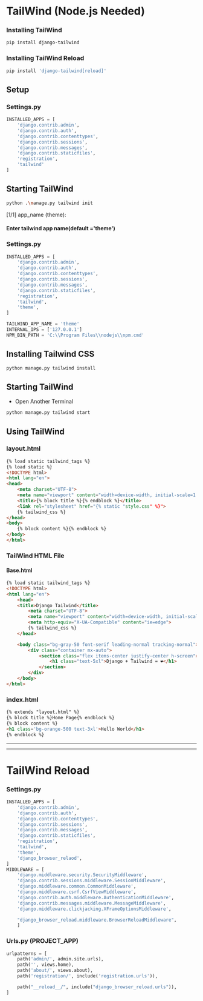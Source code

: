 
# TailWind (Node.js Needed)
### Installing TailWind
```bash
pip install django-tailwind
```
### Installing TailWind Reload
```bash
pip install 'django-tailwind[reload]'
```
## Setup
### Settings.py
```python
INSTALLED_APPS = [
    'django.contrib.admin',
    'django.contrib.auth',
    'django.contrib.contenttypes',
    'django.contrib.sessions',
    'django.contrib.messages',
    'django.contrib.staticfiles',
    'registration',
    'tailwind'
]
```
## Starting TailWind
```bash
python .\manage.py tailwind init
```
 [1/1] app_name (theme): 
#### Enter tailwind app name(default ='theme')
### Settings.py
```python
INSTALLED_APPS = [
    'django.contrib.admin',
    'django.contrib.auth',
    'django.contrib.contenttypes',
    'django.contrib.sessions',
    'django.contrib.messages',
    'django.contrib.staticfiles',
    'registration',
    'tailwind',
    'theme',
]

TAILWIND_APP_NAME = 'theme'
INTERNAL_IPS = ['127.0.0.1']
NPM_BIN_PATH = 'C:\\Program Files\\nodejs\\npm.cmd'
```
## Installing Tailwind CSS
```bash
python manage.py tailwind install
```
## Starting TailWind
* Open Another Terminal
```bash
python manage.py tailwind start
```
## Using TailWind
### layout.html
```html
{% load static tailwind_tags %}
{% load static %}
<!DOCTYPE html>
<html lang="en">
<head>
    <meta charset="UTF-8">
    <meta name="viewport" content="width=device-width, initial-scale=1.0">
    <title>{% block title %}{% endblock %}</title>
    <link rel="stylesheet" href="{% static "style.css" %}">
    {% tailwind_css %}
</head>
<body>
    {% block content %}{% endblock %}
</body>
</html>
```
### TailWind HTML File
#### Base.html
```html
{% load static tailwind_tags %}
<!DOCTYPE html>
<html lang="en">
	<head>
    <title>Django Tailwind</title>
		<meta charset="UTF-8">
		<meta name="viewport" content="width=device-width, initial-scale=1.0">
		<meta http-equiv="X-UA-Compatible" content="ie=edge">
		{% tailwind_css %}
	</head>

	<body class="bg-gray-50 font-serif leading-normal tracking-normal">
		<div class="container mx-auto">
			<section class="flex items-center justify-center h-screen">
				<h1 class="text-5xl">Django + Tailwind = ❤️</h1>
			</section>
		</div>
	</body>
</html>
```
### index.html
```html
{% extends "layout.html" %}
{% block title %}Home Page{% endblock %}
{% block content %}
<h1 class='bg-orange-500 text-3xl'>Hello World</h1>
{% endblock %}
```
----------------------------------------
----------------------------------------
# TailWind Reload
### Settings.py
```python
INSTALLED_APPS = [
    'django.contrib.admin',
    'django.contrib.auth',
    'django.contrib.contenttypes',
    'django.contrib.sessions',
    'django.contrib.messages',
    'django.contrib.staticfiles',
    'registration',
    'tailwind',
    'theme',
    'django_browser_relaod',
]
MIDDLEWARE = [
    'django.middleware.security.SecurityMiddleware',
    'django.contrib.sessions.middleware.SessionMiddleware',
    'django.middleware.common.CommonMiddleware',
    'django.middleware.csrf.CsrfViewMiddleware',
    'django.contrib.auth.middleware.AuthenticationMiddleware',
    'django.contrib.messages.middleware.MessageMiddleware',
    'django.middleware.clickjacking.XFrameOptionsMiddleware',

    "django_browser_reload.middleware.BrowserReloadMiddleware",
    ]
```
### Urls.py (PROJECT_APP)
```python
urlpatterns = [
    path('admin/', admin.site.urls),
    path('', views.home),
    path('about/', views.about),
    path('registration/', include('registration.urls')),

    path("__reload__/", include("django_browser_reload.urls")),
]
```
